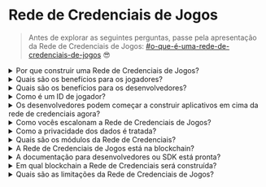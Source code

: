 # Rede de Credenciais de Jogos

> Antes de explorar as seguintes perguntas, passe pela apresentação da Rede de Credenciais de Jogos: [#o-que-é-uma-rede-de-credenciais-de-jogos](rede-de-credenciais-de-jogos.md#o-que-é-uma-rede-de-credenciais-de-jogos "menção") :sunglasses:

<details>

<summary>Por que construir uma Rede de Credenciais de Jogos?</summary>

Na sociedade atual, onde o tempo de lazer está se tornando cada vez mais abundante, os jogadores passam inúmeras horas imersos em mundos de jogos. No entanto, os dados gerados por essas experiências muitas vezes são subvalorizados e fragmentados em vários jogos. A XBorg reconhece o valor do tempo dos jogadores e busca tornar seus dados significativos e valiosos. Pense nisso como um sistema de [**Identificador Descentralizado (DID)**](https://www.w3.org/TR/did-core/) para jogos.\
\
Além disso, a Rede de Credenciais de Jogos permite a criação de melhores aplicativos de jogos e interoperabilidade ligada à identidade dos jogadores.

</details>

<details>

<summary>Quais são os benefícios para os jogadores?</summary>

* Os jogadores possuem e centralizam seus dados de jogos em um só lugar
* Os jogadores têm acesso a aplicativos e utilidades de jogos dentro do ecossistema
* Os jogadores podem monetizar seus dados

</details>

<details>

<summary>Quais são os benefícios para os desenvolvedores?</summary>

* Os desenvolvedores podem criar experiências personalizadas para os jogadores
* As empresas podem adquirir usuários direcionando-se aos jogadores mediante uma taxa
* A Rede de Credenciais de Jogos oferece acesso instantâneo a jogos e desenvolvedores, expandindo seu alcance
* Os desenvolvedores podem acessar dados mais detalhados, melhorando a precisão do matchmaking e outros recursos do aplicativo
* A plataforma possibilita novos casos de uso para aplicativos, incluindo empréstimos baseados em reputação

</details>

<details>

<summary>Como é um ID de jogador?</summary>

O ID do jogador é um token Soulbound que representa uma agregação de todos os tokens Soulbound obtidos pelo usuário. O ID do jogador também incorpora tokens Soulbound fora do ecossistema XBorg, como o protocolo Lens.

</details>

<details>

<summary>Os desenvolvedores podem começar a construir aplicativos em cima da rede de credenciais agora?</summary>

Atualmente, a Rede de Credenciais de Jogos é centralizada. Após a descentralização da rede, os desenvolvedores poderão construir em cima dela.

</details>

<details>

<summary>Como vocês escalonam a Rede de Credenciais de Jogos?</summary>

O aplicativo de jogos e engajamento comunitário é a principal aplicação que nos permite escalar a Rede de Credenciais de Jogos.

</details>

<details>

<summary>Como a privacidade dos dados é tratada?</summary>

Iterações futuras do protocolo permitirão que os jogadores divulguem seletivamente pontos de dados pertinentes, habilitando a funcionalidade de opt-in/opt-out. Além disso, tecnologias de conhecimento zero serão incorporadas em atualizações subsequentes, destacando o compromisso inabalável da plataforma com a privacidade e segurança dos dados.

</details>

<details>

<summary>Quais são os módulos da Rede de Credenciais?</summary>

* Comunidade
* Jogador
* Jogo

### ![](../.gitbook/assets/modules.png)

</details>

<details>

<summary>A Rede de Credenciais de Jogos está na blockchain?</summary>

Atualmente, a Rede de Credenciais de Jogos é armazenada de forma segura fora da blockchain. No entanto, à medida que o ecossistema ganha tração e a base de usuários ultrapassa o limite de 100.000, a rede fará uma transição perfeita para a blockchain, destacando o compromisso firme da XBorg com a acessibilidade e transparência.

</details>

<details>

<summary>A documentação para desenvolvedores ou SDK está pronta?</summary>

Atualmente, está em desenvolvimento, mas não será lançada até o final de 2023.

</details>

<details>

<summary>Em qual blockchain a Rede de Credenciais será construída?</summary>

Inicialmente, Polygon e outras L2. Conforme a Rede ganha tração, ela se tornará sua própria L2/L3, conhecida como a cadeia Borg.

</details>

<details>

<summary>Quais são as limitações da Rede de Credenciais de Jogos?</summary>

* **Resistência a Sybil:** Uma limitação inerente da infraestrutura de rede reside na suscetibilidade de seus usuários em adotar personas falsas ou aproveitar tecnologias avançadas, como inteligência artificial, para manipular suas identidades digitais. Para mitigar os efeitos prejudiciais dos ataques Sybil, uma estratégia eficaz envolve a incorporação de um mecanismo de Prova de Identidade no protocolo subjacente da rede.

<!---->

* **Escalabilidade**: A proposta de valor real da rede de credenciais depende de alcançar um nível de escala de rede necessário, uma prioridade que atualmente possui uma importância estratégica significativa para a XBorg. No entanto, uma vez que esse objetivo seja alcançado, as utilidades potenciais que podem ser derivadas da rede são verdadeiramente ilimitadas.

</details>